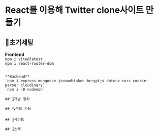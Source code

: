 # React를 이용해 Twitter clone사이트 만들기   

## 🔧초기세팅   
**Frontend**   
`npm i vite@latest .`   
`npm i react-router-dom`
````

**Backend**   
`npm i express mongoose jsonwebtoken bcryptjs dotenv cors cookie-parser cloudinary`   
`npm i -D nodemon`   

## 🧾개념 정리      

## 🔍주요 기능   

## 📎사이트   

## 📘스택   
